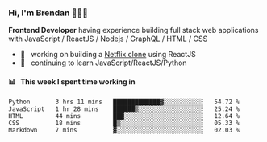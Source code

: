 ### Hi, I'm Brendan 👨🏻‍💻

<b>Frontend Developer</b> having experience building full stack web applications with JavaScript / ReactJS / Nodejs / GraphQL / HTML / CSS</p>

 - 🚀 	&nbsp; working on building a [Netflix clone](https://github.com/brendantfinn/netflix-clone) using ReactJS
 - 🌱 	&nbsp; continuing to learn JavaScript/ReactJS/Python

 
 
#### 📊 	&nbsp; This week I spent time working in
<!--START_SECTION:waka-->
```text
Python       3 hrs 11 mins   █████████████▓░░░░░░░░░░░   54.72 % 
JavaScript   1 hr 28 mins    ██████▒░░░░░░░░░░░░░░░░░░   25.24 % 
HTML         44 mins         ███░░░░░░░░░░░░░░░░░░░░░░   12.64 % 
CSS          18 mins         █▒░░░░░░░░░░░░░░░░░░░░░░░   05.33 % 
Markdown     7 mins          ▓░░░░░░░░░░░░░░░░░░░░░░░░   02.03 % 
```
<!--END_SECTION:waka-->
